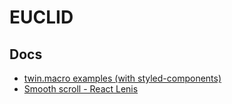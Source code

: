 # EUCLID

## Docs

- [twin.macro examples (with styled-components)](https://github.com/ben-rogerson/twin.examples/tree/master/next-styled-components-typescript)
- [Smooth scroll - React Lenis](https://github.com/studio-freight/react-lenis)

